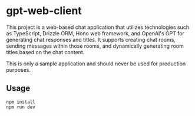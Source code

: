 # gpt-web-client

This project is a web-based chat application that utilizes technologies such as TypeScript, Drizzle ORM, Hono web framework, and OpenAI's GPT for generating chat responses and titles. It supports creating chat rooms, sending messages within those rooms, and dynamically generating room titles based on the chat content.

This is only a sample application and should never be used for production purposes.

## Usage

```
npm install
npm run dev
```
